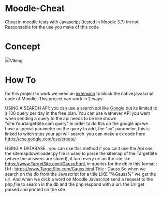 # Moodle-Cheat
 Cheat in moodle tests with Javascript (tested in Moodle 3.7)
 Im not Responsable for the use you make of this code

# Concept

<img src="https://i.imgur.com/kxPVpkw.gif">Vibing</img>

# How To
for this project to work we need an <a href="https://chrome.google.com/webstore/detail/disable-javascript/jfpdlihdedhlmhlbgooailmfhahieoem">extension</a> to block the native javascript code of Moodle.
This project can work in 2 ways:

USING A SEARCH API:
you can use a search api like <a href="https://developers.google.com/custom-search/v1/overview" >Google</a>
but its limited to a 100 query per day in the free plan. You can use wathever API you want when sending a query to the api needs to be like shown "site:YourtargetSite.com query" in order to do this on the google api we have a special parameter on the query to add, the "cx" parameter, this is linked to witch sites your api will search. you can make a cx code here https://cse.google.com/cse/create/

USING A DATABASE :
you can use this method if you cant use the Api one.
the sitemapdownloader.py file is used to parse the sitemap of the TargetSite (where the answers are stored),
it turn every url on the site like https://www.TargetSite.com/Gauss.html, in queries for the db in this format :
Url : https://www.TargetSite.com/Gauss.html
Title : Gauss
So when we search on the db from the Javascript for a title LIKE "%Gauss%" we get the url.
And when we click a word on Moodle Javascript send a request to the php,file to search in the db and the php respond with a url.
the Url get parsed and printed on the site
